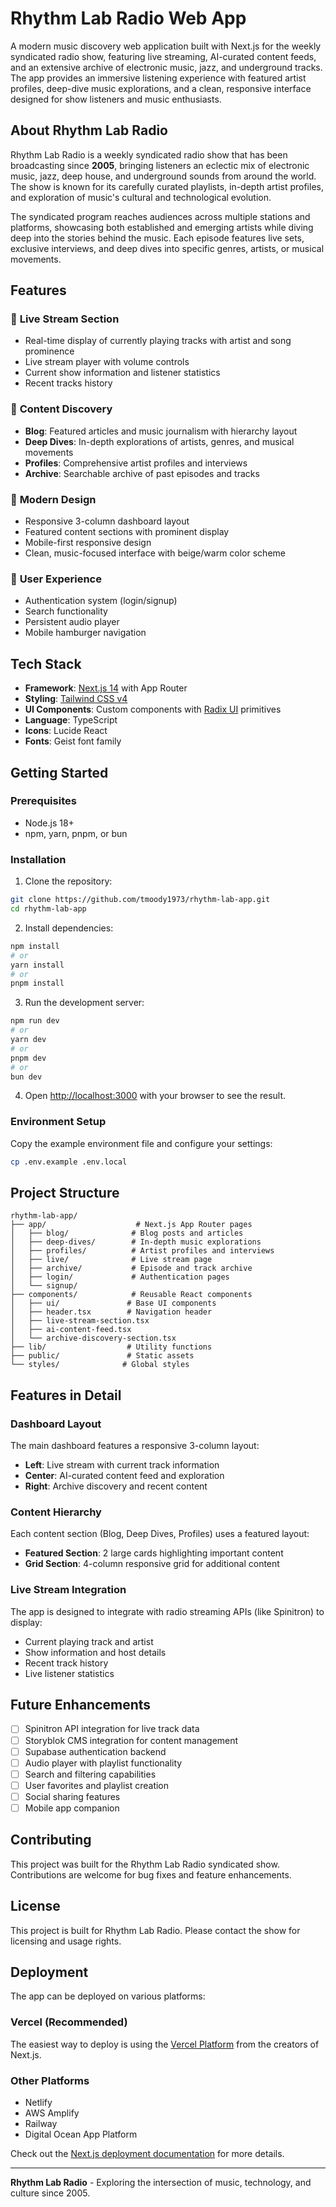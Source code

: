 # Rhythm Lab Radio Web App

A modern music discovery web application built with Next.js for the weekly syndicated radio show, featuring live streaming, AI-curated content feeds, and an extensive archive of electronic music, jazz, and underground tracks. The app provides an immersive listening experience with featured artist profiles, deep-dive music explorations, and a clean, responsive interface designed for show listeners and music enthusiasts.

## About Rhythm Lab Radio

Rhythm Lab Radio is a weekly syndicated radio show that has been broadcasting since **2005**, bringing listeners an eclectic mix of electronic music, jazz, deep house, and underground sounds from around the world. The show is known for its carefully curated playlists, in-depth artist profiles, and exploration of music's cultural and technological evolution.

The syndicated program reaches audiences across multiple stations and platforms, showcasing both established and emerging artists while diving deep into the stories behind the music. Each episode features live sets, exclusive interviews, and deep dives into specific genres, artists, or musical movements.

## Features

### 🎵 **Live Stream Section**
- Real-time display of currently playing tracks with artist and song prominence
- Live stream player with volume controls
- Current show information and listener statistics
- Recent tracks history

### 📰 **Content Discovery**
- **Blog**: Featured articles and music journalism with hierarchy layout
- **Deep Dives**: In-depth explorations of artists, genres, and musical movements
- **Profiles**: Comprehensive artist profiles and interviews
- **Archive**: Searchable archive of past episodes and tracks

### 🎨 **Modern Design**
- Responsive 3-column dashboard layout
- Featured content sections with prominent display
- Mobile-first responsive design
- Clean, music-focused interface with beige/warm color scheme

### 🔐 **User Experience**
- Authentication system (login/signup)
- Search functionality
- Persistent audio player
- Mobile hamburger navigation

## Tech Stack

- **Framework**: [Next.js 14](https://nextjs.org) with App Router
- **Styling**: [Tailwind CSS v4](https://tailwindcss.com)
- **UI Components**: Custom components with [Radix UI](https://radix-ui.com) primitives
- **Language**: TypeScript
- **Icons**: Lucide React
- **Fonts**: Geist font family

## Getting Started

### Prerequisites
- Node.js 18+
- npm, yarn, pnpm, or bun

### Installation

1. Clone the repository:
```bash
git clone https://github.com/tmoody1973/rhythm-lab-app.git
cd rhythm-lab-app
```

2. Install dependencies:
```bash
npm install
# or
yarn install
# or
pnpm install
```

3. Run the development server:
```bash
npm run dev
# or
yarn dev
# or
pnpm dev
# or
bun dev
```

4. Open [http://localhost:3000](http://localhost:3000) with your browser to see the result.

### Environment Setup

Copy the example environment file and configure your settings:
```bash
cp .env.example .env.local
```

## Project Structure

```
rhythm-lab-app/
├── app/                    # Next.js App Router pages
│   ├── blog/              # Blog posts and articles
│   ├── deep-dives/        # In-depth music explorations
│   ├── profiles/          # Artist profiles and interviews
│   ├── live/              # Live stream page
│   ├── archive/           # Episode and track archive
│   ├── login/             # Authentication pages
│   └── signup/
├── components/            # Reusable React components
│   ├── ui/               # Base UI components
│   ├── header.tsx        # Navigation header
│   ├── live-stream-section.tsx
│   ├── ai-content-feed.tsx
│   └── archive-discovery-section.tsx
├── lib/                  # Utility functions
├── public/               # Static assets
└── styles/              # Global styles
```

## Features in Detail

### Dashboard Layout
The main dashboard features a responsive 3-column layout:
- **Left**: Live stream with current track information
- **Center**: AI-curated content feed and exploration
- **Right**: Archive discovery and recent content

### Content Hierarchy
Each content section (Blog, Deep Dives, Profiles) uses a featured layout:
- **Featured Section**: 2 large cards highlighting important content
- **Grid Section**: 4-column responsive grid for additional content

### Live Stream Integration
The app is designed to integrate with radio streaming APIs (like Spinitron) to display:
- Current playing track and artist
- Show information and host details
- Recent track history
- Live listener statistics

## Future Enhancements

- [ ] Spinitron API integration for live track data
- [ ] Storyblok CMS integration for content management
- [ ] Supabase authentication backend
- [ ] Audio player with playlist functionality
- [ ] Search and filtering capabilities
- [ ] User favorites and playlist creation
- [ ] Social sharing features
- [ ] Mobile app companion

## Contributing

This project was built for the Rhythm Lab Radio syndicated show. Contributions are welcome for bug fixes and feature enhancements.

## License

This project is built for Rhythm Lab Radio. Please contact the show for licensing and usage rights.

## Deployment

The app can be deployed on various platforms:

### Vercel (Recommended)
The easiest way to deploy is using the [Vercel Platform](https://vercel.com/new?utm_medium=default-template&filter=next.js&utm_source=create-next-app&utm_campaign=create-next-app-readme) from the creators of Next.js.

### Other Platforms
- Netlify
- AWS Amplify
- Railway
- Digital Ocean App Platform

Check out the [Next.js deployment documentation](https://nextjs.org/docs/app/building-your-application/deploying) for more details.

---

**Rhythm Lab Radio** - Exploring the intersection of music, technology, and culture since 2005.
